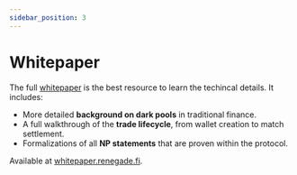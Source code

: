 ```yaml
---
sidebar_position: 3
---
```


# Whitepaper

The full [whitepaper](https://whitepaper.renegade.fi)
is the best resource to learn the techincal details.
It includes:
- More detailed **background on dark pools** in traditional finance.
- A full walkthrough of the **trade lifecycle**, from wallet creation to match
  settlement.
- Formalizations of all **NP statements** that are proven within the protocol.

Available at [whitepaper.renegade.fi](https://whitepaper.renegade.fi).

